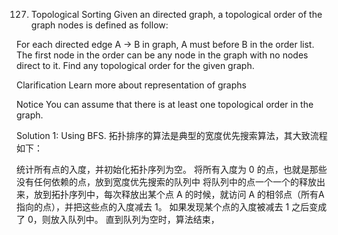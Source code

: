 127. Topological Sorting
Given an directed graph, a topological order of the graph nodes is defined as follow:

For each directed edge A -> B in graph, A must before B in the order list.
The first node in the order can be any node in the graph with no nodes direct to it.
Find any topological order for the given graph.

Clarification
Learn more about representation of graphs

Notice
You can assume that there is at least one topological order in the graph.

Solution 1: Using BFS.
拓扑排序的算法是典型的宽度优先搜索算法，其大致流程如下：

统计所有点的入度，并初始化拓扑序列为空。
将所有入度为 0 的点，也就是那些没有任何依赖的点，放到宽度优先搜索的队列中
将队列中的点一个一个的释放出来，放到拓扑序列中，每次释放出某个点 A 的时候，就访问 A 的相邻点（所有A指向的点），并把这些点的入度减去 1。
如果发现某个点的入度被减去 1 之后变成了 0，则放入队列中。
直到队列为空时，算法结束，